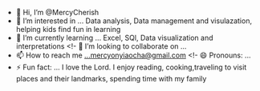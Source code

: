 - 👋 Hi, I’m @MercyCherish
- 👀 I’m interested in ... Data analysis, Data management and visulazation, helping kids find fun in learning
- 🌱 I’m currently learning ... Excel, SQl, Data visualization and interpretations 
<!- 💞️ I’m looking to collaborate on ...
- 📫 How to reach me ...mercyonyiaocha@gmail.com
<!- 😄 Pronouns: ...
- ⚡ Fun fact: ... I love the Lord. I enjoy reading, cooking,traveling to visit places and their landmarks, spending time with my family

<!---
MercyCherish/MercyCherish is a ✨ special ✨ repository because its `README.md` (this file) appears on your GitHub profile.
You can click the Preview link to take a look at your changes.
--->
